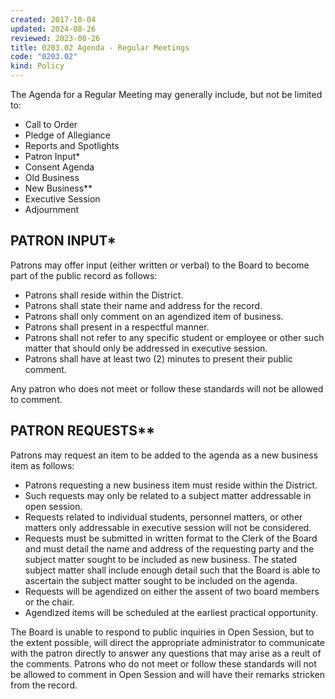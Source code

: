 ```yaml
---
created: 2017-10-04
updated: 2024-08-26
reviewed: 2023-08-26
title: 0203.02 Agenda - Regular Meetings
code: "0203.02"
kind: Policy
---
```


The Agenda for a Regular Meeting may generally include, but not be limited to:

- Call to Order
- Pledge of Allegiance
- Reports and Spotlights
- Patron Input*
- Consent Agenda
- Old Business
- New Business**
- Executive Session
- Adjournment

## PATRON INPUT*
Patrons may offer input (either written or verbal) to the Board to become part of the public record as follows:

- Patrons shall reside within the District.
- Patrons shall state their name and address for the record.
- Patrons shall only comment on an agendized item of business.
- Patrons shall present in a respectful manner.
- Patrons shall not refer to any specific student or employee or other such matter that should only be addressed in executive session.
- Patrons shall have at least two (2) minutes to present their public comment.

Any patron who does not meet or follow these standards will not be allowed to comment.

## PATRON REQUESTS**
Patrons may request an item to be added to the agenda as a new business item as follows:

- Patrons requesting a new business item must reside within the District.
- Such requests may only be related to a subject matter addressable in open session.
- Requests related to individual students, personnel matters, or other matters only addressable in executive session will not be considered.
- Requests must be submitted in written format to the Clerk of the Board and must detail the name and address of the requesting party and the subject matter sought to be included as new business. The stated subject matter shall include enough detail such that the Board is able to ascertain the subject matter sought to be included on the agenda.
- Requests will be agendized on either the assent of two board members or the chair.
- Agendized items will be scheduled at the earliest practical opportunity.

The Board is unable to respond to public inquiries in Open Session, but to the extent possible, will direct the appropriate administrator to communicate with the patron directly to answer any questions that may arise as a reult of the comments. Patrons who do not meet or follow these standards will not be allowed to comment in Open Session and will have their remarks stricken from the record.
